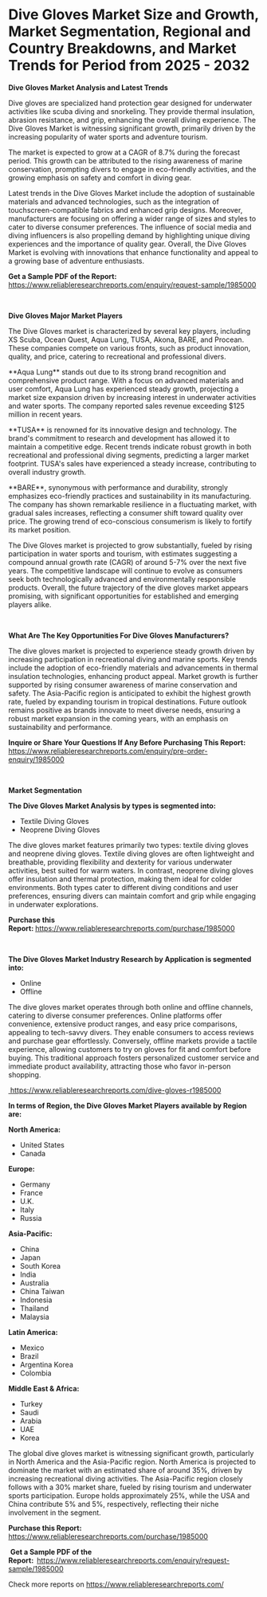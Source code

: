 <p><h1>Dive Gloves Market Size and Growth, Market Segmentation, Regional and Country Breakdowns, and Market Trends for Period from 2025 -  2032</h1></p><p><strong>Dive Gloves Market Analysis and Latest Trends</strong></p>
<p><p>Dive gloves are specialized hand protection gear designed for underwater activities like scuba diving and snorkeling. They provide thermal insulation, abrasion resistance, and grip, enhancing the overall diving experience. The Dive Gloves Market is witnessing significant growth, primarily driven by the increasing popularity of water sports and adventure tourism. </p><p>The market is expected to grow at a CAGR of 8.7% during the forecast period. This growth can be attributed to the rising awareness of marine conservation, prompting divers to engage in eco-friendly activities, and the growing emphasis on safety and comfort in diving gear. </p><p>Latest trends in the Dive Gloves Market include the adoption of sustainable materials and advanced technologies, such as the integration of touchscreen-compatible fabrics and enhanced grip designs. Moreover, manufacturers are focusing on offering a wider range of sizes and styles to cater to diverse consumer preferences. The influence of social media and diving influencers is also propelling demand by highlighting unique diving experiences and the importance of quality gear. Overall, the Dive Gloves Market is evolving with innovations that enhance functionality and appeal to a growing base of adventure enthusiasts.</p></p>
<p><strong>Get a Sample PDF of the Report:&nbsp;</strong> <a href="https://www.reliableresearchreports.com/enquiry/request-sample/1985000?utm_campaign=2224&utm_medium=2&utm_source=Github&utm_content=ia&utm_term=04042025&utm_id=dive-gloves">https://www.reliableresearchreports.com/enquiry/request-sample/1985000</a></p>
<p>&nbsp;</p>
<p><strong>Dive Gloves Major Market Players</strong></p>
<p><p>The Dive Gloves market is characterized by several key players, including XS Scuba, Ocean Quest, Aqua Lung, TUSA, Akona, BARE, and Procean. These companies compete on various fronts, such as product innovation, quality, and price, catering to recreational and professional divers.</p><p>**Aqua Lung** stands out due to its strong brand recognition and comprehensive product range. With a focus on advanced materials and user comfort, Aqua Lung has experienced steady growth, projecting a market size expansion driven by increasing interest in underwater activities and water sports. The company reported sales revenue exceeding $125 million in recent years.</p><p>**TUSA** is renowned for its innovative design and technology. The brand's commitment to research and development has allowed it to maintain a competitive edge. Recent trends indicate robust growth in both recreational and professional diving segments, predicting a larger market footprint. TUSA's sales have experienced a steady increase, contributing to overall industry growth.</p><p>**BARE**, synonymous with performance and durability, strongly emphasizes eco-friendly practices and sustainability in its manufacturing. The company has shown remarkable resilience in a fluctuating market, with gradual sales increases, reflecting a consumer shift toward quality over price. The growing trend of eco-conscious consumerism is likely to fortify its market position.</p><p>The Dive Gloves market is projected to grow substantially, fueled by rising participation in water sports and tourism, with estimates suggesting a compound annual growth rate (CAGR) of around 5-7% over the next five years. The competitive landscape will continue to evolve as consumers seek both technologically advanced and environmentally responsible products. Overall, the future trajectory of the dive gloves market appears promising, with significant opportunities for established and emerging players alike.</p></p>
<p>&nbsp;</p>
<p><strong>What Are The Key Opportunities For Dive Gloves Manufacturers?</strong></p>
<p><p>The dive gloves market is projected to experience steady growth driven by increasing participation in recreational diving and marine sports. Key trends include the adoption of eco-friendly materials and advancements in thermal insulation technologies, enhancing product appeal. Market growth is further supported by rising consumer awareness of marine conservation and safety. The Asia-Pacific region is anticipated to exhibit the highest growth rate, fueled by expanding tourism in tropical destinations. Future outlook remains positive as brands innovate to meet diverse needs, ensuring a robust market expansion in the coming years, with an emphasis on sustainability and performance.</p></p>
<p><strong>Inquire or Share Your Questions If Any Before Purchasing This Report:</strong> <a href="https://www.reliableresearchreports.com/enquiry/pre-order-enquiry/1985000?utm_campaign=2224&utm_medium=2&utm_source=Github&utm_content=ia&utm_term=04042025&utm_id=dive-gloves">https://www.reliableresearchreports.com/enquiry/pre-order-enquiry/1985000</a></p>
<p>&nbsp;</p>
<p><strong>Market Segmentation</strong></p>
<p><strong>The Dive Gloves Market Analysis by types is segmented into:</strong></p>
<p><ul><li>Textile Diving Gloves</li><li>Neoprene Diving Gloves</li></ul></p>
<p><p>The dive gloves market features primarily two types: textile diving gloves and neoprene diving gloves. Textile diving gloves are often lightweight and breathable, providing flexibility and dexterity for various underwater activities, best suited for warm waters. In contrast, neoprene diving gloves offer insulation and thermal protection, making them ideal for colder environments. Both types cater to different diving conditions and user preferences, ensuring divers can maintain comfort and grip while engaging in underwater explorations.</p></p>
<p><strong>Purchase this Report:&nbsp;</strong><a href="https://www.reliableresearchreports.com/purchase/1985000?utm_campaign=2224&utm_medium=2&utm_source=Github&utm_content=ia&utm_term=04042025&utm_id=dive-gloves">https://www.reliableresearchreports.com/purchase/1985000</a></p>
<p>&nbsp;</p>
<p><strong>The Dive Gloves Market Industry Research by Application is segmented into:</strong></p>
<p><ul><li>Online</li><li>Offline</li></ul></p>
<p><p>The dive gloves market operates through both online and offline channels, catering to diverse consumer preferences. Online platforms offer convenience, extensive product ranges, and easy price comparisons, appealing to tech-savvy divers. They enable consumers to access reviews and purchase gear effortlessly. Conversely, offline markets provide a tactile experience, allowing customers to try on gloves for fit and comfort before buying. This traditional approach fosters personalized customer service and immediate product availability, attracting those who favor in-person shopping.</p></p>
<p><a href="https://www.reliableresearchreports.com/dive-gloves-r1985000?utm_campaign=2224&utm_medium=2&utm_source=Github&utm_content=ia&utm_term=04042025&utm_id=dive-gloves">&nbsp;https://www.reliableresearchreports.com/dive-gloves-r1985000</a></p>
<p><strong>In terms of Region, the Dive Gloves Market Players available by Region are:</strong></p>
<p>
    <p> <strong> North America: </strong>
        <ul>
            <li>United States</li>
            <li>Canada</li>
        </ul>
        </p> 
    <p> <strong> Europe: </strong>
        <ul>
            <li>Germany</li>
            <li>France</li>
            <li>U.K.</li>
            <li>Italy</li>
            <li>Russia</li>
        </ul>
        </p> 
    <p> <strong> Asia-Pacific: </strong>
        <ul>
            <li>China</li>
            <li>Japan</li>
            <li>South Korea</li>
            <li>India</li>
            <li>Australia</li>
            <li>China Taiwan</li>
            <li>Indonesia</li>
            <li>Thailand</li>
            <li>Malaysia</li>
        </ul>
        </p> 
    <p> <strong> Latin America: </strong>
        <ul>
            <li>Mexico</li>
            <li>Brazil</li>
            <li>Argentina Korea</li>
            <li>Colombia</li>
        </ul>
        </p> 
    <p> <strong> Middle East & Africa: </strong>
        <ul>
            <li>Turkey</li>
            <li>Saudi</li>
            <li>Arabia</li>
            <li>UAE</li>
            <li>Korea</li>
        </ul>
    </p>
    </p>
<p><p>The global dive gloves market is witnessing significant growth, particularly in North America and the Asia-Pacific region. North America is projected to dominate the market with an estimated share of around 35%, driven by increasing recreational diving activities. The Asia-Pacific region closely follows with a 30% market share, fueled by rising tourism and underwater sports participation. Europe holds approximately 25%, while the USA and China contribute 5% and 5%, respectively, reflecting their niche involvement in the segment.</p></p>
<p><strong>Purchase this Report: </strong><a href="https://www.reliableresearchreports.com/purchase/1985000?utm_campaign=2224&utm_medium=2&utm_source=Github&utm_content=ia&utm_term=04042025&utm_id=dive-gloves">https://www.reliableresearchreports.com/purchase/1985000</a></p>
<p>&nbsp;<strong>Get a Sample PDF of the Report:&nbsp;&nbsp;</strong><a href="https://www.reliableresearchreports.com/enquiry/request-sample/1985000?utm_campaign=2224&utm_medium=2&utm_source=Github&utm_content=ia&utm_term=04042025&utm_id=dive-gloves">https://www.reliableresearchreports.com/enquiry/request-sample/1985000</a></p>
<p><strong></strong></p>
<p>Check more reports on <a href="https://www.reliableresearchreports.com/?utm_campaign=2224&utm_medium=2&utm_source=Github&utm_content=ia&utm_term=04042025&utm_id=dive-gloves">https://www.reliableresearchreports.com/</a></p>